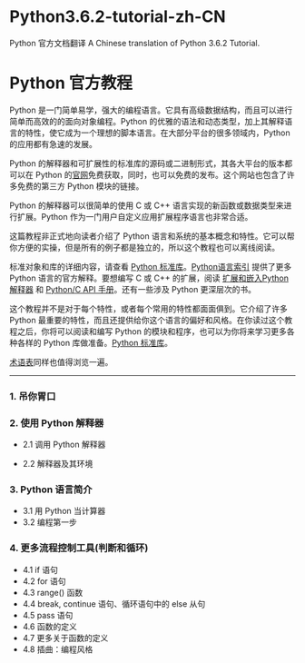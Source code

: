 # Python3.6.2-tutorial-zh-CN
Python 官方文档翻译 A Chinese translation of Python 3.6.2 Tutorial.

# Python 官方教程
Python 是一门简单易学，强大的编程语言。它具有高级数据结构，而且可以进行简单而高效的的面向对象编程。Python 的优雅的语法和动态类型，加上其解释语言的特性，使它成为一个理想的脚本语言。在大部分平台的很多领域内，Python 的应用都有急速的发展。

Python 的解释器和可扩展性的标准库的源码或二进制形式，其各大平台的版本都可以在 Python 的[官网](https://www.python.org)免费获取，同时，也可以免费的发布。这个网站也包含了许多免费的第三方 Python 模块的链接。

Python 的解释器可以很简单的使用 C 或 C++ 语言实现的新函数或数据类型来进行扩展。Python 作为一门用户自定义应用扩展程序语言也非常合适。

这篇教程非正式地向读者介绍了 Python 语言和系统的基本概念和特性。它可以帮你方便的实操，但是所有的例子都是独立的，所以这个教程也可以离线阅读。

标准对象和库的详细内容，请查看 [Python 标准库](https://docs.python.org/3/library/index.html#library-index)。[Python语言索引](https://docs.python.org/3/reference/index.html#reference-index) 提供了更多 Python 语言的官方解释。要想编写 C 或 C++ 的扩展，阅读 [扩展和嵌入Python解释器](https://docs.python.org/3/extending/index.html#extending-index) 和 [Python/C API 手册](https://docs.python.org/3/c-api/index.html#c-api-index)。还有一些涉及 Python 更深层次的书。

这个教程并不是对于每个特性，或者每个常用的特性都面面俱到。它介绍了许多 Python 最重要的特性，而且还提供给你这个语言的偏好和风格。在你读过这个教程之后，你将可以阅读和编写 Python 的模块和程序，也可以为你将来学习更多各种各样的 Python 库做准备。[Python 标准库](https://docs.python.org/3/library/index.html#library-index)。

[术语表](https://docs.python.org/3/glossary.html#glossary)同样也值得浏览一遍。

---

### 1. 吊你胃口

### 2. 使用 Python 解释器

- 2.1 调用 Python 解释器

- 2.2 解释器及其环境

### 3. Python 语言简介
- 3.1 用 Python 当计算器
- 3.2 编程第一步

### 4. 更多流程控制工具(判断和循环)
- 4.1 if 语句
- 4.2 for 语句
- 4.3 range() 函数
- 4.4 break, continue 语句、循环语句中的 else 从句
- 4.5 pass 语句
- 4.6 函数的定义
- 4.7 更多关于函数的定义
- 4.8 插曲：编程风格
